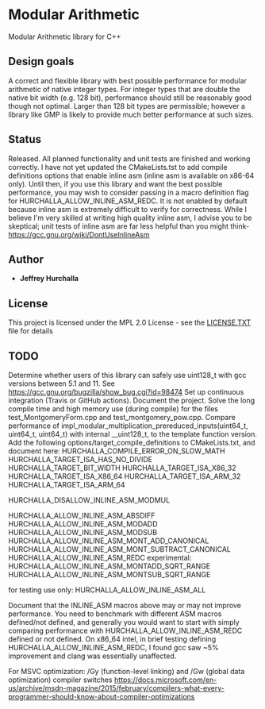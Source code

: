# Modular Arithmetic
Modular Arithmetic library for C++

## Design goals

A correct and flexible library with best possible performance for modular arithmetic of native integer types.  For integer types that are double the native bit width (e.g. 128 bit), performance should still be reasonably good though not optimal.  Larger than 128 bit types are permissible; however a library like GMP is likely to provide much better performance at such sizes.

## Status

Released.  All planned functionality and unit tests are finished and working correctly.  I have not yet updated the CMakeLists.tst to add compile definitions options that enable inline asm (inline asm is available on x86-64 only).  Until then, if you use this library and want the best possible performance, you may wish to consider passing in a macro definition flag for HURCHALLA_ALLOW_INLINE_ASM_REDC.  It is not enabled by default because inline asm is extremely difficult to verify for correctness.  While I believe I'm very skilled at writing high quality inline asm, I advise you to be skeptical; unit tests of inline asm are far less helpful than you might think- https://gcc.gnu.org/wiki/DontUseInlineAsm

## Author

* **Jeffrey Hurchalla**

## License

This project is licensed under the MPL 2.0 License - see the [LICENSE.TXT](LICENSE.TXT) file for details

## TODO

Determine whether users of this library can safely use uint128_t with gcc versions between 5.1 and 11.  See https://gcc.gnu.org/bugzilla/show_bug.cgi?id=98474
Set up continuous integration (Travis or GitHub actions).
Document the project.
Solve the long compile time and high memory use (during compile) for the files test_MontgomeryForm.cpp and test_montgomery_pow.cpp.
Compare performance of impl_modular_multiplication_prereduced_inputs(uint64_t, uint64_t, uint64_t) with internal __uint128_t, to the template function version.
Add the following options/target_compile_definitions to CMakeLists.txt, and document here:
HURCHALLA_COMPILE_ERROR_ON_SLOW_MATH
HURCHALLA_TARGET_ISA_HAS_NO_DIVIDE
HURCHALLA_TARGET_BIT_WIDTH
HURCHALLA_TARGET_ISA_X86_32
HURCHALLA_TARGET_ISA_X86_64
HURCHALLA_TARGET_ISA_ARM_32
HURCHALLA_TARGET_ISA_ARM_64

HURCHALLA_DISALLOW_INLINE_ASM_MODMUL

HURCHALLA_ALLOW_INLINE_ASM_ABSDIFF
HURCHALLA_ALLOW_INLINE_ASM_MODADD
HURCHALLA_ALLOW_INLINE_ASM_MODSUB
HURCHALLA_ALLOW_INLINE_ASM_MONT_ADD_CANONICAL
HURCHALLA_ALLOW_INLINE_ASM_MONT_SUBTRACT_CANONICAL
HURCHALLA_ALLOW_INLINE_ASM_REDC
experimental:
HURCHALLA_ALLOW_INLINE_ASM_MONTADD_SQRT_RANGE
HURCHALLA_ALLOW_INLINE_ASM_MONTSUB_SQRT_RANGE

for testing use only:
HURCHALLA_ALLOW_INLINE_ASM_ALL

Document that the INLINE_ASM macros above may or may not improve performance.  You need to benchmark with different ASM macros defined/not defined, and generally you would want to start with simply comparing performance with HURCHALLA_ALLOW_INLINE_ASM_REDC defined or not defined.  On x86_64 intel, in brief testing defining HURCHALLA_ALLOW_INLINE_ASM_REDC, I found gcc saw ~5% improvement and clang was essentially unaffected.

For MSVC optimization: /Gy (function-level linking) and /Gw (global data optimization) compiler switches
https://docs.microsoft.com/en-us/archive/msdn-magazine/2015/february/compilers-what-every-programmer-should-know-about-compiler-optimizations
